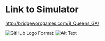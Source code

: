 # Link to Simulator
http://bridgeworxgames.com/8_Queens_GA/

![GitHub Logo](/images/fullscreen.png)
Format: ![Alt Text](url)

